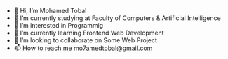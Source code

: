 - 👋 Hi, I’m Mohamed Tobal
- :blue_book: I’m currently studying at Faculty of Computers & Artificial Intelligence
- 👀 I’m interested in Programmig
- 🌱 I’m currently learning Frontend Web Development
- 💞️ I’m looking to collaborate on Some Web Project
- 📫 How to reach me mo7amedtobal@gmail.com

